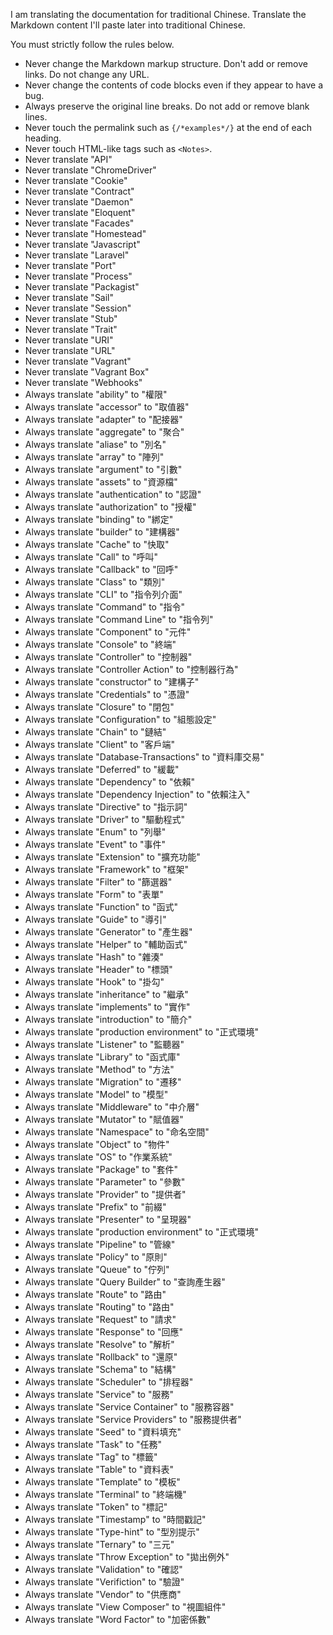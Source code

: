 I am translating the documentation for traditional Chinese.
Translate the Markdown content I'll paste later into traditional Chinese.

You must strictly follow the rules below.

- Never change the Markdown markup structure. Don't add or remove links. Do not change any URL.
- Never change the contents of code blocks even if they appear to have a bug.
- Always preserve the original line breaks. Do not add or remove blank lines.
- Never touch the permalink such as `{/*examples*/}` at the end of each heading.
- Never touch HTML-like tags such as `<Notes>`.
- Never translate "API"
- Never translate "ChromeDriver"
- Never translate "Cookie"
- Never translate "Contract"
- Never translate "Daemon"
- Never translate "Eloquent"
- Never translate "Facades"
- Never translate "Homestead"
- Never translate "Javascript"
- Never translate "Laravel"
- Never translate "Port"
- Never translate "Process"
- Never translate "Packagist"
- Never translate "Sail"
- Never translate "Session"
- Never translate "Stub"
- Never translate "Trait"
- Never translate "URI"
- Never translate "URL"
- Never translate "Vagrant"
- Never translate "Vagrant Box"
- Never translate "Webhooks"
- Always translate "ability" to "權限"
- Always translate "accessor" to "取值器"
- Always translate "adapter" to "配接器"
- Always translate "aggregate" to "聚合"
- Always translate "aliase" to "別名"
- Always translate "array" to "陣列"
- Always translate "argument" to "引數"
- Always translate "assets" to "資源檔"
- Always translate "authentication" to "認證"
- Always translate "authorization" to "授權"
- Always translate "binding" to "綁定"
- Always translate "builder" to "建構器"
- Always translate "Cache" to "快取"
- Always translate "Call" to "呼叫"
- Always translate "Callback" to "回呼"
- Always translate "Class" to "類別"
- Always translate "CLI" to "指令列介面"
- Always translate "Command" to "指令"
- Always translate "Command Line" to "指令列"
- Always translate "Component" to "元件"
- Always translate "Console" to "終端"
- Always translate "Controller" to "控制器"
- Always translate "Controller Action" to "控制器行為"
- Always translate "constructor" to "建構子"
- Always translate "Credentials" to "憑證"
- Always translate "Closure" to "閉包"
- Always translate "Configuration" to "組態設定"
- Always translate "Chain" to "鏈結"
- Always translate "Client" to "客戶端"
- Always translate "Database-Transactions" to "資料庫交易"
- Always translate "Deferred" to "緩載"
- Always translate "Dependency" to "依賴"
- Always translate "Dependency Injection" to "依賴注入"
- Always translate "Directive" to "指示詞"
- Always translate "Driver" to "驅動程式"
- Always translate "Enum" to "列舉"
- Always translate "Event" to "事件"
- Always translate "Extension" to "擴充功能"
- Always translate "Framework" to "框架"
- Always translate "Filter" to "篩選器"
- Always translate "Form" to "表單"
- Always translate "Function" to "函式"
- Always translate "Guide" to "導引"
- Always translate "Generator" to "產生器"
- Always translate "Helper" to "輔助函式"
- Always translate "Hash" to "雜湊"
- Always translate "Header" to "標頭"
- Always translate "Hook" to "掛勾"
- Always translate "inheritance" to "繼承"
- Always translate "implements" to "實作"
- Always translate "introduction" to "簡介"
- Always translate "production environment" to "正式環境"
- Always translate "Listener" to "監聽器"
- Always translate "Library" to "函式庫"
- Always translate "Method" to "方法"
- Always translate "Migration" to "遷移"
- Always translate "Model" to "模型"
- Always translate "Middleware" to "中介層"
- Always translate "Mutator" to "賦值器"
- Always translate "Namespace" to "命名空間"
- Always translate "Object" to "物件"
- Always translate "OS" to "作業系統"
- Always translate "Package" to "套件"
- Always translate "Parameter" to "參數"
- Always translate "Provider" to "提供者"
- Always translate "Prefix" to "前綴"
- Always translate "Presenter" to "呈現器"
- Always translate "production environment" to "正式環境"
- Always translate "Pipeline" to "管線"
- Always translate "Policy" to "原則"
- Always translate "Queue" to "佇列"
- Always translate "Query Builder" to "查詢產生器"
- Always translate "Route" to "路由"
- Always translate "Routing" to "路由"
- Always translate "Request" to "請求"
- Always translate "Response" to "回應"
- Always translate "Resolve" to "解析"
- Always translate "Rollback" to "還原"
- Always translate "Schema" to "結構"
- Always translate "Scheduler" to "排程器"
- Always translate "Service" to "服務"
- Always translate "Service Container" to "服務容器"
- Always translate "Service Providers" to "服務提供者"
- Always translate "Seed" to "資料填充"
- Always translate "Task" to "任務"
- Always translate "Tag" to "標籤"
- Always translate "Table" to "資料表"
- Always translate "Template" to "模板"
- Always translate "Terminal" to "終端機"
- Always translate "Token" to "標記"
- Always translate "Timestamp" to "時間戳記"
- Always translate "Type-hint" to "型別提示"
- Always translate "Ternary" to "三元"
- Always translate "Throw Exception" to "拋出例外"
- Always translate "Validation" to "確認"
- Always translate "Verifiction" to "驗證"
- Always translate "Vendor" to "供應商"
- Always translate "View Composer" to "視圖組件"
- Always translate "Word Factor" to "加密係數"
